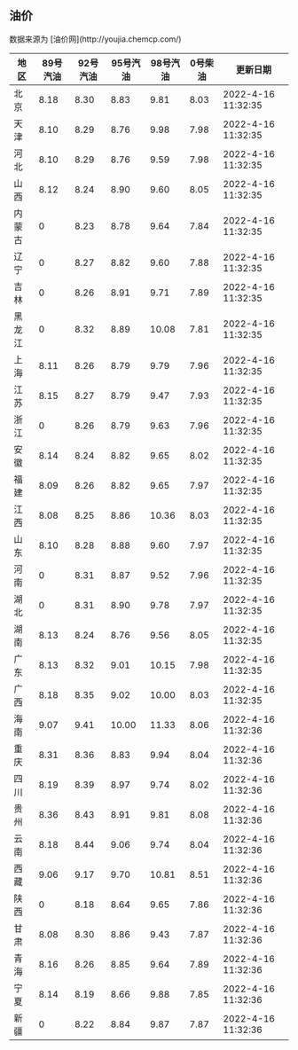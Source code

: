 
<!DOCTYPE html>
<html lang="zh-cn">
<head>
<link href="https://cdn.jsdelivr.net/gh/RookieFanzk/link/github.css" rel="stylesheet">
</head>

<body>
<h2>油价</h2>
<p>数据来源为 [油价网](http://youjia.chemcp.com/) </p>
<table>
<thead>
<tr>
<th>地区</th>
<th>89号汽油</th>
<th>92号汽油</th>
<th>95号汽油</th>
<th>98号汽油</th>
<th>0号柴油</th>
<th>更新日期</th>
</tr>
</thead>
<tbody>
<tr>
<td>北京</td>
<td>8.18</td>
<td>8.30</td>
<td>8.83</td>
<td>9.81</td>
<td>8.03</td>
<td>2022-4-16 11:32:35</td>
</tr>
<tr>
<td>天津</td>
<td>8.10</td>
<td>8.29</td>
<td>8.76</td>
<td>9.98</td>
<td>7.98</td>
<td>2022-4-16 11:32:35</td>
</tr>
<tr>
<td>河北</td>
<td>8.10</td>
<td>8.29</td>
<td>8.76</td>
<td>9.59</td>
<td>7.98</td>
<td>2022-4-16 11:32:35</td>
</tr>
<tr>
<td>山西</td>
<td>8.12</td>
<td>8.24</td>
<td>8.90</td>
<td>9.60</td>
<td>8.05</td>
<td>2022-4-16 11:32:35</td>
</tr>
<tr>
<td>内蒙古</td>
<td>0</td>
<td>8.23</td>
<td>8.78</td>
<td>9.64</td>
<td>7.84</td>
<td>2022-4-16 11:32:35</td>
</tr>
<tr>
<td>辽宁</td>
<td>0</td>
<td>8.27</td>
<td>8.82</td>
<td>9.60</td>
<td>7.88</td>
<td>2022-4-16 11:32:35</td>
</tr>
<tr>
<td>吉林</td>
<td>0</td>
<td>8.26</td>
<td>8.91</td>
<td>9.71</td>
<td>7.89</td>
<td>2022-4-16 11:32:35</td>
</tr>
<tr>
<td>黑龙江</td>
<td>0</td>
<td>8.32</td>
<td>8.89</td>
<td>10.08</td>
<td>7.81</td>
<td>2022-4-16 11:32:35</td>
</tr>
<tr>
<td>上海</td>
<td>8.11</td>
<td>8.26</td>
<td>8.79</td>
<td>9.79</td>
<td>7.96</td>
<td>2022-4-16 11:32:35</td>
</tr>
<tr>
<td>江苏</td>
<td>8.15</td>
<td>8.27</td>
<td>8.79</td>
<td>9.47</td>
<td>7.93</td>
<td>2022-4-16 11:32:35</td>
</tr>
<tr>
<td>浙江</td>
<td>0</td>
<td>8.26</td>
<td>8.79</td>
<td>9.63</td>
<td>7.96</td>
<td>2022-4-16 11:32:35</td>
</tr>
<tr>
<td>安徽</td>
<td>8.14</td>
<td>8.24</td>
<td>8.82</td>
<td>9.65</td>
<td>8.02</td>
<td>2022-4-16 11:32:35</td>
</tr>
<tr>
<td>福建</td>
<td>8.09</td>
<td>8.26</td>
<td>8.82</td>
<td>9.65</td>
<td>7.97</td>
<td>2022-4-16 11:32:35</td>
</tr>
<tr>
<td>江西</td>
<td>8.08</td>
<td>8.25</td>
<td>8.86</td>
<td>10.36</td>
<td>8.03</td>
<td>2022-4-16 11:32:35</td>
</tr>
<tr>
<td>山东</td>
<td>8.10</td>
<td>8.28</td>
<td>8.88</td>
<td>9.60</td>
<td>7.97</td>
<td>2022-4-16 11:32:35</td>
</tr>
<tr>
<td>河南</td>
<td>0</td>
<td>8.31</td>
<td>8.87</td>
<td>9.52</td>
<td>7.96</td>
<td>2022-4-16 11:32:35</td>
</tr>
<tr>
<td>湖北</td>
<td>0</td>
<td>8.31</td>
<td>8.90</td>
<td>9.78</td>
<td>7.97</td>
<td>2022-4-16 11:32:35</td>
</tr>
<tr>
<td>湖南</td>
<td>8.13</td>
<td>8.24</td>
<td>8.76</td>
<td>9.56</td>
<td>8.05</td>
<td>2022-4-16 11:32:35</td>
</tr>
<tr>
<td>广东</td>
<td>8.13</td>
<td>8.32</td>
<td>9.01</td>
<td>10.15</td>
<td>7.98</td>
<td>2022-4-16 11:32:35</td>
</tr>
<tr>
<td>广西</td>
<td>8.18</td>
<td>8.35</td>
<td>9.02</td>
<td>10.00</td>
<td>8.03</td>
<td>2022-4-16 11:32:35</td>
</tr>
<tr>
<td>海南</td>
<td>9.07</td>
<td>9.41</td>
<td>10.00</td>
<td>11.33</td>
<td>8.06</td>
<td>2022-4-16 11:32:36</td>
</tr>
<tr>
<td>重庆</td>
<td>8.31</td>
<td>8.36</td>
<td>8.83</td>
<td>9.94</td>
<td>8.04</td>
<td>2022-4-16 11:32:36</td>
</tr>
<tr>
<td>四川</td>
<td>8.19</td>
<td>8.39</td>
<td>8.97</td>
<td>9.74</td>
<td>8.02</td>
<td>2022-4-16 11:32:36</td>
</tr>
<tr>
<td>贵州</td>
<td>8.36</td>
<td>8.43</td>
<td>8.91</td>
<td>9.81</td>
<td>8.08</td>
<td>2022-4-16 11:32:36</td>
</tr>
<tr>
<td>云南</td>
<td>8.18</td>
<td>8.44</td>
<td>9.06</td>
<td>9.74</td>
<td>8.04</td>
<td>2022-4-16 11:32:36</td>
</tr>
<tr>
<td>西藏</td>
<td>9.06</td>
<td>9.17</td>
<td>9.70</td>
<td>10.81</td>
<td>8.51</td>
<td>2022-4-16 11:32:36</td>
</tr>
<tr>
<td>陕西</td>
<td>0</td>
<td>8.18</td>
<td>8.64</td>
<td>9.65</td>
<td>7.86</td>
<td>2022-4-16 11:32:36</td>
</tr>
<tr>
<td>甘肃</td>
<td>8.08</td>
<td>8.30</td>
<td>8.86</td>
<td>9.43</td>
<td>7.87</td>
<td>2022-4-16 11:32:36</td>
</tr>
<tr>
<td>青海</td>
<td>8.16</td>
<td>8.26</td>
<td>8.85</td>
<td>9.64</td>
<td>7.89</td>
<td>2022-4-16 11:32:36</td>
</tr>
<tr>
<td>宁夏</td>
<td>8.14</td>
<td>8.19</td>
<td>8.66</td>
<td>9.88</td>
<td>7.85</td>
<td>2022-4-16 11:32:36</td>
</tr>
<tr>
<td>新疆</td>
<td>0</td>
<td>8.22</td>
<td>8.84</td>
<td>9.87</td>
<td>7.87</td>
<td>2022-4-16 11:32:36</td>
</tr>
</tbody>
</table>
</body>
</html>
